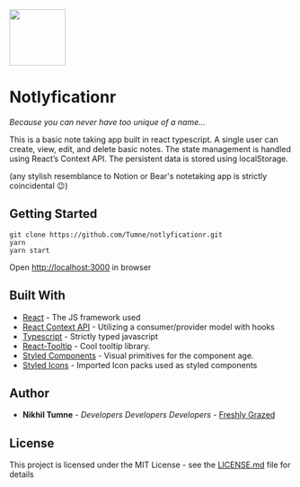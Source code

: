 <img src="https://i.pinimg.com/474x/5f/5c/91/5f5c916b12b4957e957f368ca2e983fe.jpg" width="100px">

# Notlyficationr

_Because you can never have too unique of a name..._

This is a basic note taking app built in react typescript. A single user can create, view, edit, and delete basic notes. The state management is handled using React’s Context API. The persistent data is stored using localStorage.

(any stylish resemblance to Notion or Bear's notetaking app is strictly coincidental 😉)

## Getting Started

```
git clone https://github.com/Tumne/notlyficationr.git
yarn
yarn start
```

Open [http://localhost:3000](http://localhost:3000) in browser

## Built With

- [React](https://reactjs.org/) - The JS framework used
- [React Context API](https://reactjs.org/docs/context.html) - Utilizing a consumer/provider model with hooks
- [Typescript](https://www.typescriptlang.org/) - Strictly typed javascript
- [React-Tooltip](https://github.com/wwayne/react-tooltip) - Cool tooltip library.
- [Styled Components](https://styled-components.com/) - Visual primitives for the component age.
- [Styled Icons](https://github.com/styled-icons/styled-icons) - Imported Icon packs used as styled components

## Author

- **Nikhil Tumne** - _Developers Developers Developers_ - [Freshly Grazed](http://freshlygrazed.com/)

## License

This project is licensed under the MIT License - see the [LICENSE.md](https://www.mit.edu/~amini/LICENSE.md) file for details
